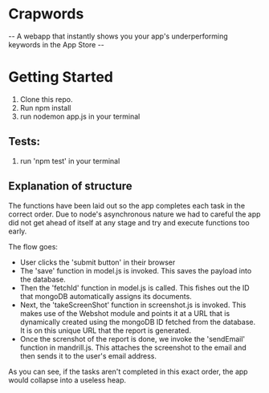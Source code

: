 # Crapwords
-- A webapp that instantly shows you your app's underperforming keywords in the App Store --




# Getting Started
1. Clone this repo.
2. Run npm install
3. run nodemon app.js in your terminal


## Tests:
1. run 'npm test' in your terminal

## Explanation of structure
The functions have been laid out so the app completes each task in the correct order.  Due to node's asynchronous nature we had to careful the app did not get ahead of itself at any stage and try and execute functions too early. 

The flow goes:
- User clicks the 'submit button' in their browser
- The 'save' function in model.js is invoked. This saves the payload into the database.
- Then the 'fetchId' function in model.js is called. This fishes out the ID that mongoDB automatically assigns its documents. 
- Next, the 'takeScreenShot' function in screenshot.js is invoked. This makes use of the Webshot module and points it at a URL that is dynamically created using the mongoDB ID fetched from the database. It is on this unique URL that the report is generated. 
- Once the screnshot of the report is done, we invoke the 'sendEmail' function in mandrill.js. This attaches the screenshot to the email and then sends it to the user's email address. 

As you can see, if the tasks aren't completed in this exact order, the app would collapse into a useless heap. 